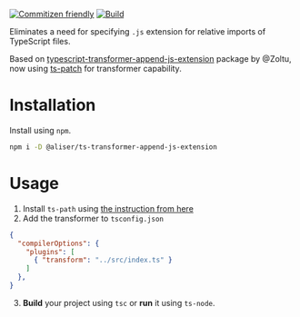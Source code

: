 [![Commitizen friendly](https://img.shields.io/badge/commitizen-friendly-brightgreen.svg)](http://commitizen.github.io/cz-cli/)
[![Build](https://github.com/Eleseer/ts-transformer-append-js-extension/actions/workflows/index.yaml/badge.svg)](https://github.com/Eleseer/ts-transformer-append-js-extension/actions/workflows/index.yaml)


Eliminates a need for specifying `.js` extension for relative imports of TypeScript files.

Based on [typescript-transformer-append-js-extension](https://github.com/Zoltu/typescript-transformer-append-js-extension) package by @Zoltu, now using [ts-patch](https://github.com/nonara/ts-patch) for transformer capability.

# Installation
Install using `npm`.
```bash
npm i -D @aliser/ts-transformer-append-js-extension
```

# Usage
1. Install `ts-path` using [the instruction from here](https://github.com/nonara/ts-patch)
2. Add the transformer to `tsconfig.json`
```json
{
  "compilerOptions": {
    "plugins": [
      { "transform": "../src/index.ts" }
    ]
  },
}
```
3. **Build** your project using `tsc` or **run** it using `ts-node`.